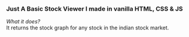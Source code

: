 ### Just A Basic Stock Viewer I made in vanilla HTML, CSS & JS
<i>What it does?</i><br>
It returns the stock graph for any stock in the indian stock market.


